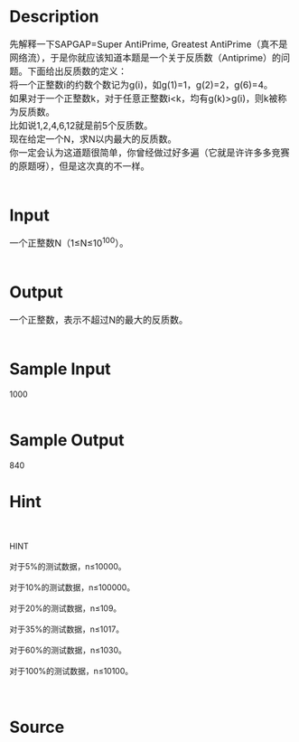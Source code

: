 
# Description

<div class="content"><div><span style="font-size: medium">先解释一下SAPGAP=Super AntiPrime, Greatest AntiPrime（真不是网络流），于是你就应该知道本题是一个关于反质数（Antiprime）的问题。下面给出反质数的定义：</span></div>
<div><span style="font-size: medium">将一个正整数i的约数个数记为g(i)，如g(1)=1，g(2)=2，g(6)=4。</span></div>
<div><span style="font-size: medium">如果对于一个正整数k，对于任意正整数i&lt;k，均有g(k)&gt;g(i)，则k被称为反质数。</span></div>
<div><span style="font-size: medium">比如说1,2,4,6,12就是前5个反质数。</span></div>
<div><span style="font-size: medium">现在给定一个N，求N以内最大的反质数。</span></div>
<div><span style="font-size: medium">你一定会认为这道题很简单，你曾经做过好多遍（它就是许许多多竞赛的原题呀），但是这次真的不一样。</span></div>
<div><span style="font-size: medium"> </span></div></div>

# Input

<div class="content"><div><span style="font-size: medium">一个正整数N（1≤N≤10<sup>100</sup>）。</span></div>
<div><span style="font-size: medium"> </span></div></div>

# Output

<div class="content"><div><span style="font-size: medium">一个正整数，表示不超过N的最大的反质数。</span></div>
<div><span style="font-size: medium"> </span></div></div>

# Sample Input

<div class="content"><span class="sampledata">1000<br/>
 <br/>
</span></div>

# Sample Output

<div class="content"><span class="sampledata">840<br/>
</span></div>

# Hint

<div class="content"><p></p><p> <br/><br/>
HINT<br/><br/>
对于5%的测试数据，n≤10000。<br/><br/>
对于10%的测试数据，n≤100000。<br/><br/>
对于20%的测试数据，n≤109。<br/><br/>
对于35%的测试数据，n≤1017。<br/><br/>
对于60%的测试数据，n≤1030。<br/><br/>
对于100%的测试数据，n≤10100。<br/><br/>
 </p><p></p></div>

# Source

<div class="content"><p><a href="problemset.php?search=SHUXK提供

">SHUXK提供<br/>
<br/>
</a></p></div>

